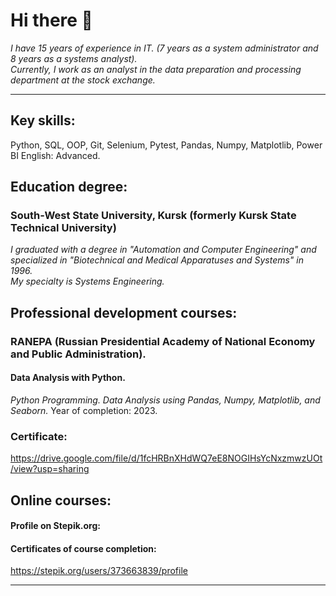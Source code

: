 # Hi there 👋
_I have 15 years of experience in IT. (7 years as a system administrator and 8 years as a systems analyst).<br>
Currently, I work as an analyst in the data preparation and processing department at the stock exchange._
--- --- --- 
## Key skills:
Python, SQL, OOP, Git, Selenium, Pytest, Pandas, Numpy, Matplotlib, Power BI
English: Advanced.  
## Education degree:  
### South-West State University, Kursk (formerly Kursk State Technical University)  
_I graduated with a degree in "Automation and Computer Engineering" and specialized in "Biotechnical and Medical Apparatuses and Systems" in 1996._  
_My specialty is Systems Engineering._ 
## Professional development courses:  
### RANEPA (Russian Presidential Academy of National Economy and Public Administration).  
#### Data Analysis with Python.  
_Python Programming. Data Analysis using Pandas, Numpy, Matplotlib, and Seaborn._
Year of completion: 2023.
### Certificate:  
https://drive.google.com/file/d/1fcHRBnXHdWQ7eE8NOGIHsYcNxzmwzUOt/view?usp=sharing  
## Online courses:    
#### Profile on Stepik.org:  
#### Certificates of course completion:  
https://stepik.org/users/373663839/profile
--- --- --- 







<!--
**kholobtseva/kholobtseva** is a ✨ _special_ ✨ repository because its `README.md` (this file) appears on your GitHub profile.

Here are some ideas to get you started:

- 🔭 I’m currently working on ...
- 🌱 I’m currently learning ...
- 👯 I’m looking to collaborate on ...
- 🤔 I’m looking for help with ...
- 💬 Ask me about ...
- 📫 How to reach me: ...
- 😄 Pronouns: ...
- ⚡ Fun fact: ...
-->
